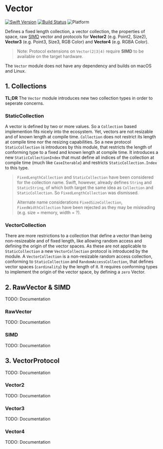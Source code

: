 # Vector

[![Swift Version](https://img.shields.io/badge/Swift-4.2-red.svg)](https://swift.org/)
[![Build Status](https://travis-ci.org/markuswntr/vector.svg?branch=master)](https://travis-ci.org/markuswntr/vector)
![Platform](https://img.shields.io/badge/platform-macOS%20%7C%20linux-lightgrey.svg)

Defines a fixed length collection, a vector collection, the properties of space, raw [SIMD](https://en.wikipedia.org/wiki/SIMD) vector and protocols for **Vector2** (e.g. Point2, Size2), **Vector3** (e.g. Point3, Size3, RGB Color) and **Vector4**  (e.g. RGBA Color).

> Note: Protocol extensions on `Vector(2|3|4)` require **SIMD** to be available on the target hardware.

The `Vector` module does not have any dependency and builds on macOS and Linux.

## 1. Collections

**TL;DR** The `Vector` module introduces new two collection types in order to seperate concerns.

### StaticCollection

A vector is defined by two or more values. So a `Collection` based implemention fits nicely into the ecosystem. Yet, vectors are not resizable and of known length at compile time. `Collection` does not restrict its length at compile time nor the resizing capabilities. So a new protocol `StaticCollection` is introduces by this module, that restricts the length of conforming type to a fixed and known length at compile time. It introduces a new `StaticCollectionIndex` that must define all indices of the collection at compile time (much like `CaseIterable`) and restricts `StaticCollection.Index` to this type.

> `FixedLengthCollection` and `StaticCollection` have been considered for the collection name. Swift, however, already defines `String` and `StaticString`, of which both target the same idea as `Collection` and `StaticCollection`. So `FixedLengthCollection` was dismissed.
>
> Alternate name considerations `FixedSizeCollection`, `FixedWidthCollection` have been rejected as they may be misleading (e.g. size = memory, width = ?).

### VectorCollection

There are more restrictions to a collection that define a vector than being non-resizeable and of fixed length, like allowing random access and defining the origin of the vector spaces. As these are not applicable to `StaticCollection` a new `VectorCollection` protocol is introduced by the module.
A `VectorCollection` is a non-resizable random access collection, conforming to `StaticCollection` and `RandomAccessCollection`, that defines vector spaces (`cardinality`) by the length of it.
It requires conforming types to implement the origin of the vector space, by defining a `zero` Vector.

## 2. RawVector & SIMD

TODO: Documentation

### RawVector

TODO: Documentation

### SIMD

TODO: Documentation

## 3. VectorProtocol

TODO: Documentation

### Vector2

TODO: Documentation

### Vector3

TODO: Documentation

### Vector4

TODO: Documentation